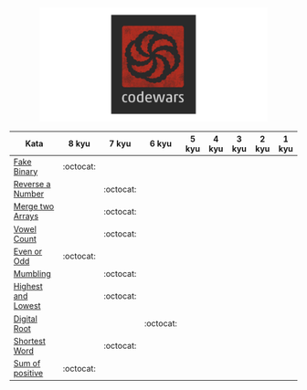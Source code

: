 <p align="center">
<img src="icon.png" width="400" height="200" center="true" />
</p>



| Kata | 8 kyu | 7 kyu | 6 kyu | 5 kyu | 4 kyu | 3 kyu | 2 kyu | 1 kyu |
| ----------|:--------:|:-------:|:---------:|:---------:|:-------:|:-------:|:-------:|:-------:|
| [Fake Binary](https://github.com/ask-xl/JS-Codewars/blob/main/8-kyu/Fake_Binary.js)|:octocat:|
| [Reverse a Number](https://github.com/ask-xl/JS-Codewars/blob/main/7-kyu/Reverse_a_Number.js)||:octocat:|
| [Merge two Arrays](https://github.com/ask-xl/JS-Codewars/blob/main/7-kyu/merge_two_arrays.js)||:octocat:|
| [Vowel Count](https://github.com/ask-xl/JS-Codewars/blob/main/7-kyu/Vowel_Count.js)||:octocat:|
| [Even or Odd](https://github.com/ask-xl/JS-Codewars/blob/main/8-kyu/Even_or_Odd.js)|:octocat:|
| [Mumbling](https://github.com/ask-xl/JS-Codewars/blob/main/7-kyu/Mumbling.js)||:octocat:|
| [Highest and Lowest](https://github.com/ask-xl/JS-Codewars/blob/main/7-kyu/Highest_and_Lowest.js)||:octocat:|
| [Digital Root](https://github.com/ask-xl/JS-Codewars/blob/main/6-kyu/Digital_Root.js)|||:octocat:|
| [Shortest Word](https://github.com/ask-xl/JS-Codewars/blob/main/7-kyu/Shortest_Word.js)||:octocat:|
| [Sum of positive](https://github.com/ask-xl/JS-Codewars/blob/main/8-kyu/Sum_of_positive.js)|:octocat:|
